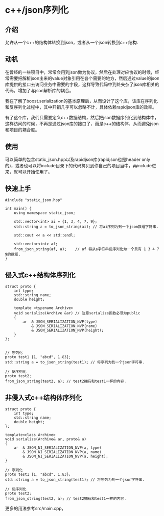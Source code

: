 
# c++/json序列化

## 介绍

允许从一个c++的结构体转换到json，或者从一个json转换到c++结构.

## 动机

在曾经的一些项目中，常常会用到json做为协议，然后在处理对应协议的时候，经常需要把解析json出来的value对象引用在各个需要的地方，然后通过value的json库提供的接口去访问业务中需要的字段，这样导致代码中到处夹杂了json库相关的代码，增加了与json解析库的耦合。

我在了解了boost.serialization的基本原理后，从而设计了这个库，该库在序列化和反序列化过程中，其中开销几乎可以忽略不计，具体依赖rapidjson库的效率。

有了这个库，我们只需要定义c++数据结构，然后把json数据序列化到结构体中，这样访问的时候，不再是通过json库的接口了，而是c++的结构体，从而避免json和项目的耦合度。

## 使用

可以简单的包含static_json.hpp以及rapidjson库(rapidjson也是header only的)，或者也可以将include目录下的代码拷贝到你自己的项目当中，再include进来，就可以开始使用了。


## 快速上手

```
#include "static_json.hpp"

int main() {
	using namespace static_json;

	std::vector<int> ai = {1, 3, 4, 7, 9};
	std::string a = to_json_string(ai); // 将ai序列为到一个json数组字符串.

	std::cout << a << std::endl;

	std::vector<int> af;
	from_json_string(af, a);	// af 将从a字符串反序列化为一个具有 1 3 4 7 9的数组.
}
```


## 侵入式c++结构体序列化

```
struct proto {
	int type;
	std::string name;
	double height;
	
	template <typename Archive>
	void serialize(Archive &ar) // 注意serialize函数必须为public
	{
		ar	& JSON_SERIALIZATION_NVP(type)
			& JSON_SERIALIZATION_NVP(name)
			& JSON_SERIALIZATION_NVP(height);
	}
};


// 序列化
proto test1 {1, "abcd", 1.83};
std::string a = to_json_string(test1); // 将序列为到一个json字符串.

// 反序列化
proto test2;
from_json_string(test2, a); // test2拥有和test1一样的内容.
```


## 非侵入式c++结构体序列化


```
struct proto {
	int type;
	std::string name;
	double height;
};

template<class Archive>
void serialize(Archive& ar, proto& a)
{
	ar	& JSON_NI_SERIALIZATION_NVP(a, type)
		& JSON_NI_SERIALIZATION_NVP(a, name)
		& JSON_NI_SERIALIZATION_NVP(a, height);
}

// 序列化
proto test1 {1, "abcd", 1.83};
std::string a = to_json_string(test1); // 将序列为到一个json字符串.

// 反序列化
proto test2;
from_json_string(test2, a); // test2拥有和test1一样的内容.
```


更多的用法参考src/main.cpp，

